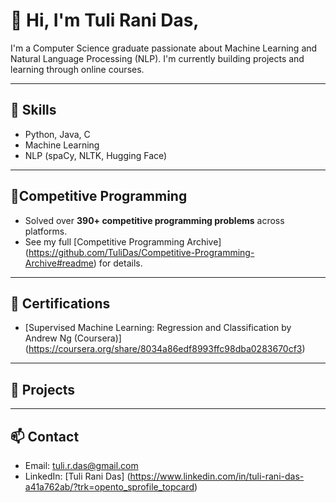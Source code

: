 # 👋 Hi, I'm Tuli Rani Das,

I'm a Computer Science graduate passionate about Machine Learning and Natural Language Processing (NLP). I'm currently building projects and learning through online courses.

---

## 🚀 Skills
- Python, Java, C
- Machine Learning
- NLP (spaCy, NLTK, Hugging Face)
---

## 🧮Competitive Programming
- Solved over **390+ competitive programming problems** across platforms.  
- See my full [Competitive Programming Archive] (https://github.com/TuliDas/Competitive-Programming-Archive#readme) for details.

---

## 📜 Certifications
- [Supervised Machine Learning: Regression and Classification by Andrew Ng (Coursera)] (https://coursera.org/share/8034a86edf8993ffc98dba0283670cf3)
---

## 📂 Projects

---

## 📫 Contact
- Email: tuli.r.das@gmail.com 
- LinkedIn: [Tuli Rani Das] (https://www.linkedin.com/in/tuli-rani-das-a41a762ab/?trk=opento_sprofile_topcard)
